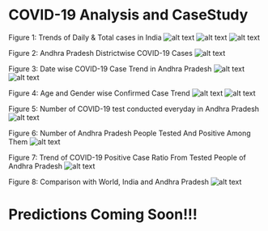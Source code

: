 # COVID-19 Analysis and CaseStudy
 Figure 1: Trends of Daily & Total cases in India
![alt text](https://github.com/ravivarmathotakura/COVID-19-Analysis-and-CaseStudy/blob/master/images/Fig-1%20Trend%20of%20Daily%20COVID-19%20Cases%20in%20India.png?raw=true)
![alt text](https://github.com/ravivarmathotakura/COVID-19-Analysis-and-CaseStudy/blob/master/images/Fig-1%20Trend%20of%20Total%20COVID-19%20Cases%20in%20India.png?raw=true)
![alt text](https://github.com/ravivarmathotakura/COVID-19-Analysis-and-CaseStudy/blob/master/images/Fig-1%20Trend%20of%20Daily%20Confirmed%20COVID-19%20Cases%20in%20Andhra%20Pradesh.png?raw=true)

 Figure 2: Andhra Pradesh Districtwise COVID-19 Cases
![alt text](https://github.com/ravivarmathotakura/COVID-19-Analysis-and-CaseStudy/blob/master/images/Fig-2%20Andhra%20Pradesh%20Districtwise%20COVID-19%20Cases.png?raw=true)

 Figure 3: Date wise COVID-19 Case Trend in Andhra Pradesh
![alt text](https://github.com/ravivarmathotakura/COVID-19-Analysis-and-CaseStudy/blob/master/images/Fig-3%20Date%20wise%20Trend%20in%20Andhra%20Pradesh.png?raw=true)
![alt text](https://github.com/ravivarmathotakura/COVID-19-Analysis-and-CaseStudy/blob/master/images/Fig-3%20Date%20wise%20Trend%20in%20Andhra%20Pradesh1.png?raw=true)

 Figure 4: Age and Gender wise Confirmed Case Trend
![alt text](https://github.com/ravivarmathotakura/COVID-19-Analysis-and-CaseStudy/blob/master/images/Fig-4%20Age%20wise%20Confirmed%20Case%20Trend%20in%20India.png?raw=true)
![alt text](https://github.com/ravivarmathotakura/COVID-19-Analysis-and-CaseStudy/blob/master/images/Fig-4%20Gender%20and%20Age%20wise%20Confirmed%20Case%20Trend%20in%20Andhra%20Pradesh.png?raw=true)

 Figure 5: Number of COVID-19 test conducted everyday in Andhra Pradesh
![alt text](https://github.com/ravivarmathotakura/COVID-19-Analysis-and-CaseStudy/blob/master/images/Fig-5%20Number%20of%20COVID-19%20test%20conducted%20everyday%20in%20Andhra%20Pradesh.png?raw=true)

 Figure 6: Number of Andhra Pradesh People Tested And Positive Among Them
![alt text](https://github.com/ravivarmathotakura/COVID-19-Analysis-and-CaseStudy/blob/master/images/Fig-6%20Number%20of%20Andhra%20Pradesh%20People%20Tested%20And%20Positive%20Among%20Them.png?raw=true)

 Figure 7: Trend of COVID-19 Positive Case Ratio From Tested People of Andhra Pradesh
![alt text](https://github.com/ravivarmathotakura/COVID-19-Analysis-and-CaseStudy/blob/master/images/Fig-7%20Trend%20of%20COVID-19%20Positive%20Case%20Ratio%20From%20Tested%20People%20of%20Andhra%20Pradesh.png?raw=true)

 Figure 8: Comparison with World, India and Andhra Pradesh
![alt text](https://github.com/ravivarmathotakura/COVID-19-Analysis-and-CaseStudy/blob/master/images/Comparison%20with%20World%2C%20India%20and%20AP.png?raw=true)

# Predictions Coming Soon!!!

